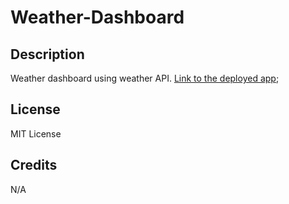 

# Weather-Dashboard

## Description
Weather dashboard using weather API.
[Link to the deployed app](https://meri1211.github.io/weather-dashboard/);

## License
MIT License

## Credits
N/A
